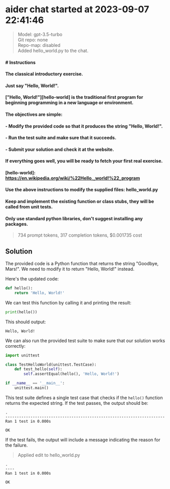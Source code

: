 
# aider chat started at 2023-09-07 22:41:46

> Model: gpt-3.5-turbo  
> Git repo: none  
> Repo-map: disabled  
> Added hello_world.py to the chat.  

#### # Instructions  
####   
#### The classical introductory exercise.  
#### Just say "Hello, World!".  
####   
#### ["Hello, World!"][hello-world] is the traditional first program for beginning programming in a new language or environment.  
####   
#### The objectives are simple:  
####   
#### - Modify the provided code so that it produces the string "Hello, World!".  
#### - Run the test suite and make sure that it succeeds.  
#### - Submit your solution and check it at the website.  
####   
#### If everything goes well, you will be ready to fetch your first real exercise.  
####   
#### [hello-world]: https://en.wikipedia.org/wiki/%22Hello,_world!%22_program  
####   
#### ####  
####   
#### Use the above instructions to modify the supplied files: hello_world.py  
#### Keep and implement the existing function or class stubs, they will be called from unit tests.  
#### Only use standard python libraries, don't suggest installing any packages.  
> 734 prompt tokens, 317 completion tokens, $0.001735 cost  

## Solution

The provided code is a Python function that returns the string "Goodbye, Mars!". We need to modify it to return "Hello, World!" instead.

Here's the updated code:

```python
def hello():
    return 'Hello, World!'
```

We can test this function by calling it and printing the result:

```python
print(hello())
```

This should output:

```
Hello, World!
```

We can also run the provided test suite to make sure that our solution works correctly:

```python
import unittest

class TestHelloWorld(unittest.TestCase):
    def test_hello(self):
        self.assertEqual(hello(), 'Hello, World!')

if __name__ == '__main__':
    unittest.main()
```

This test suite defines a single test case that checks if the `hello()` function returns the expected string. If the test passes, the output should be:

```
.
----------------------------------------------------------------------
Ran 1 test in 0.000s

OK
```

If the test fails, the output will include a message indicating the reason for the failure.

> Applied edit to hello_world.py  
```
.
----
Ran 1 test in 0.000s

OK

```